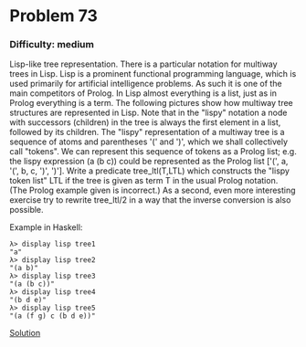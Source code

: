 # Problem 73
### Difficulty: medium
Lisp-like tree representation.
There is a particular notation for multiway trees in Lisp. Lisp is a prominent functional programming language, which is used primarily for artificial intelligence problems. As such it is one of the main competitors of Prolog. In Lisp almost everything is a list, just as in Prolog everything is a term.
The following pictures show how multiway tree structures are represented in Lisp.
Note that in the "lispy" notation a node with successors (children) in the tree is always the first element in a list, followed by its children. The "lispy" representation of a multiway tree is a sequence of atoms and parentheses '(' and ')', which we shall collectively call "tokens". We can represent this sequence of tokens as a Prolog list; e.g. the lispy expression (a (b c)) could be represented as the Prolog list ['(', a, '(', b, c, ')', ')']. Write a predicate tree_ltl(T,LTL) which constructs the "lispy token list" LTL if the tree is given as term T in the usual Prolog notation.
(The Prolog example given is incorrect.)
As a second, even more interesting exercise try to rewrite tree_ltl/2 in a way that the inverse conversion is also possible.

Example in Haskell:

```
λ> display lisp tree1
"a"
λ> display lisp tree2
"(a b)"
λ> display lisp tree3
"(a (b c))"
λ> display lisp tree4
"(b d e)"
λ> display lisp tree5
"(a (f g) c (b d e))"
```
[Solution](https://wiki.haskell.org/99_questions/Solutions/73)
